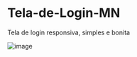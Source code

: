 # Tela-de-Login-MN
Tela de login responsiva, simples e bonita

![image](https://user-images.githubusercontent.com/103005378/236963162-ffba3c03-86f5-41de-8ad3-173532b969a6.png)

